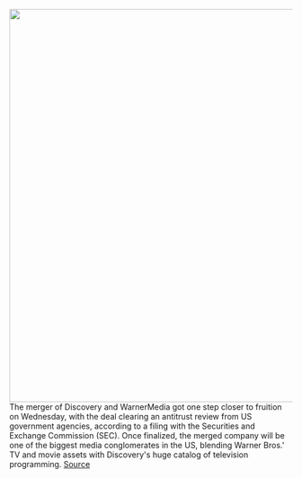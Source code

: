 <img src='https://cdn.vox-cdn.com/thumbor/5pXOSHCoGIlSyO2WqT32dPvHGbk=/0x0:3888x2592/1200x800/filters:focal(1633x985:2255x1607)/cdn.vox-cdn.com/uploads/chorus_image/image/70488857/1238168240.0.jpg' width='700px' /><br/>
The merger of Discovery and WarnerMedia got one step closer to fruition on Wednesday, with the deal clearing an antitrust review from US government agencies, according to a filing with the Securities and Exchange Commission (SEC). Once finalized, the merged company will be one of the biggest media conglomerates in the US, blending Warner Bros.' TV and movie assets with Discovery's huge catalog of television programming.
<a href='https://www.theverge.com/2022/2/9/22925327/discovery-warnermedia-att-merger-antitrust-clearance-ftc'> Source <a/>